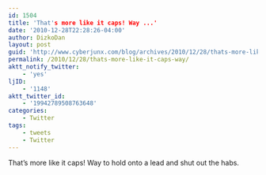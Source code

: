 ```yaml
---
id: 1504
title: 'That's more like it caps! Way ...'
date: '2010-12-28T22:28:26-04:00'
author: DizkoDan
layout: post
guid: 'http://www.cyberjunx.com/blog/archives/2010/12/28/thats-more-like-it-caps-way/'
permalink: /2010/12/28/thats-more-like-it-caps-way/
aktt_notify_twitter:
    - 'yes'
ljID:
    - '1148'
aktt_twitter_id:
    - '19942789508763648'
categories:
    - Twitter
tags:
    - tweets
    - Twitter
---
```


That’s more like it caps! Way to hold onto a lead and shut out the habs.